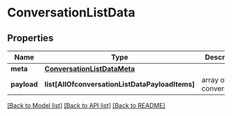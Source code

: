# ConversationListData

## Properties
Name | Type | Description | Notes
------------ | ------------- | ------------- | -------------
**meta** | [**ConversationListDataMeta**](ConversationListDataMeta.md) |  | [optional] 
**payload** | **list[AllOfconversationListDataPayloadItems]** | array of conversations | [optional] 

[[Back to Model list]](../README.md#documentation-for-models) [[Back to API list]](../README.md#documentation-for-api-endpoints) [[Back to README]](../README.md)

